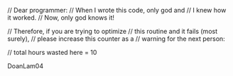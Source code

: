 // Dear programmer:
// When I wrote this code, only god and
// I knew how it worked.
// Now, only god knows it!

// Therefore, if you are trying to optimize
// this routine and it fails (most surely),
// please increase this counter as a
// warning for the next person:

// total hours wasted here = 10

DoanLam04
